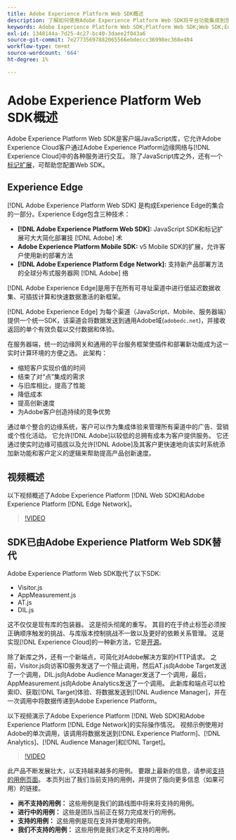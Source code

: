 ```yaml
---
title: Adobe Experience Platform Web SDK概述
description: 了解如何使用Adobe Experience Platform Web SDK将平台功能集成到您的网站中。
keywords: Adobe Experience Platform Web SDK;Platform Web SDK;Web SDK;Edge;Visitor.js;AppMeasurement.js;AT.js;Web.js;Web SDK;Web SDK;Launch；启动
exl-id: 1348144a-7d25-4c27-bc40-3daee2f043a6
source-git-commit: 7e27735697882065566ebdeccc36998ec368e404
workflow-type: tm+mt
source-wordcount: '664'
ht-degree: 1%

---
```


# Adobe Experience Platform Web SDK概述

Adobe Experience Platform Web SDK是客户端JavaScript库，它允许Adobe Experience Cloud客户通过Adobe Experience Platform边缘网络与[!DNL Experience Cloud]中的各种服务进行交互。 除了JavaScript库之外，还有一个[标记扩展](../tags/extensions/web/sdk/overview.md)，可帮助您配置Web SDK。

## Experience Edge

[!DNL Adobe Experience Platform Web SDK] 是构成Experience Edge的集合的一部分。Experience Edge包含三种技术：

* **[!DNL Adobe Experience Platform Web SDK]:** JavaScript SDK和标记扩展可大大简化部署技 [!DNL Adobe] 术
* **Adobe Experience Platform Mobile SDK:** v5 Mobile SDK的扩展，允许客户使用新的部署方法
* **[!DNL Adobe Experience Platform Edge Network]:** 支持新产品部署方法的全球分布式服务器网 [!DNL Adobe] 络

[!DNL Adobe Experience Edge]是用于在所有可寻址渠道中进行低延迟数据收集、可插拔计算和快速数据激活的新框架。

[!DNL Adobe Experience Edge] 为每个渠道（JavaScript、Mobile、服务器端）提供一个统一SDK，该渠道会将数据发送到通用Adobe域(`adobedc.net`)，并接收返回的单个有效负载以交付数据和体验。

在服务器端，统一的边缘网关和通用的平台服务框架使插件和部署新功能成为这一实时计算环境的方便之选。  此架构：

* 缩短客户实现价值的时间
* 结束了对“点”集成的需求
* 与旧库相比，提高了性能
* 降低成本
* 提高创新速度
* 为Adobe客户创造持续的竞争优势

通过单个整合的边缘系统，客户可以作为集成体验来管理所有渠道中的广告、营销或个性化活动。  它允许[!DNL Adobe]以较低的总拥有成本为客户提供服务。  它还通过使实时边缘可插拔以及允许[!DNL Adobe]及其客户更快速地向该实时系统添加新功能和客户定义的逻辑来帮助提高产品创新速度。

## 视频概述

以下视频概述了Adobe Experience Platform [!DNL Web SDK]和Adobe Experience Platform [!DNL Edge Network]。

>[!VIDEO](https://video.tv.adobe.com/v/34141?quality=12&learn=on)

## SDK已由Adobe Experience Platform Web SDK替代

Adobe Experience Platform Web SDK取代了以下SDK:

* Visitor.js
* AppMeasurement.js
* AT.js
* DIL.js

这不仅仅是现有库的包装器。 这是彻头彻尾的重写。 其目的在于终止标签必须按正确顺序触发的挑战、与库版本控制挑战不一致以及更好的依赖关系管理。 这是实现[!DNL Experience Cloud]的一种新方法，它是[开源](https://github.com/adobe/alloy)。

除了新库之外，还有一个新端点，可简化对Adobe解决方案的HTTP请求。 之前，Visitor.js向访客ID服务发送了一个阻止调用，然后AT.js向Adobe Target发送了一个调用，DIL.js向Adobe Audience Manager发送了一个调用，最后，AppMeasurement.js向Adobe Analytics发送了一个调用。 此新库和端点可以检索ID、获取[!DNL Target]体验、将数据发送到[!DNL Audience Manager]，并在一次调用中将数据传递到Adobe Experience Platform。

以下视频演示了Adobe Experience Platform [!DNL Web SDK]和Adobe Experience Platform [!DNL Edge Network]的实际操作情况。 视频示例使用对Adobe的单次调用，该调用将数据发送到[!DNL Experience Platform]、[!DNL Analytics]、[!DNL Audience Manager]和[!DNL Target]。

>[!VIDEO](https://video.tv.adobe.com/v/34148?quality=12&learn=on)

此产品不断发展壮大，以支持越来越多的用例。 要跟上最新的信息，请参阅[支持的用例页面](https://experienceleague.adobe.com/docs/experience-platform/edge/fundamentals/supported-use-cases.html)。 本页列出了我们当前支持的用例，并提供了指向更多信息（如果可用）的链接。

* **尚不支持的用例：** 这些用例是我们的路线图中将来将支持的用例。
* **进行中的用例：** 这些是团队当前正在努力完成发行的用例。
* **支持的用例：** 这些用例是现在支持并使用的用例。
* **我们不支持的用例：** 这些用例是我们决定不支持的用例。
